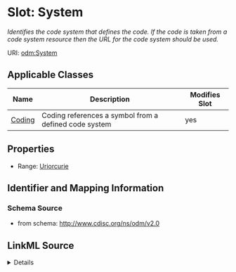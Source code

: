 # Slot: System


_Identifies the code system that defines the code. If the code is taken from a code system resource then the URL for the code system should be used._



URI: [odm:System](http://www.cdisc.org/ns/odm/v2.0/System)



<!-- no inheritance hierarchy -->




## Applicable Classes

| Name | Description | Modifies Slot |
| --- | --- | --- |
[Coding](Coding.md) | Coding references a symbol from a defined code system |  yes  |







## Properties

* Range: [Uriorcurie](Uriorcurie.md)





## Identifier and Mapping Information







### Schema Source


* from schema: http://www.cdisc.org/ns/odm/v2.0




## LinkML Source

<details>
```yaml
name: System
description: Identifies the code system that defines the code. If the code is taken
  from a code system resource then the URL for the code system should be used.
from_schema: http://www.cdisc.org/ns/odm/v2.0
rank: 1000
alias: System
domain_of:
- Coding
range: uriorcurie

```
</details>